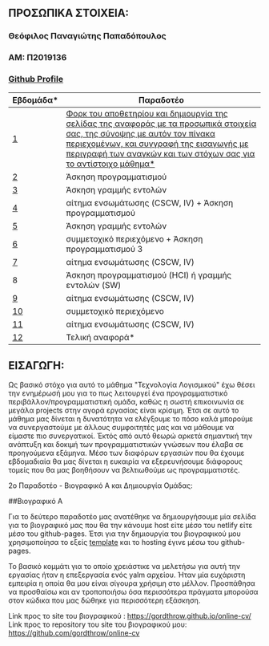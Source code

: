 ## ΠΡΟΣΩΠΙΚΑ ΣΤΟΙΧΕΙΑ:

### Θεόφιλος Παναγιώτης Παπαδόπουλος
### ΑΜ: Π2019136
### [Github Profile](https://github.com/gordthrow/)

| Εβδομάδα* | Παραδοτέο |
| --- | --- |
| <a href="#P">1</a> |<a href="#P">Φορκ του αποθετηρίου και δημιουργία της σελίδας της αναφοράς με τα προσωπικά στοιχεία σας, της σύνοψης με αυτόν τον πίνακα περιεχομένων, και συγγραφή της εισαγωγής με περιγραφή των αναγκών και των στόχων σας για το αντίστοιχο μάθημα* </a> |
| <a href="#P-1">2</a> | Άσκηση προγραμματισμού</a> |
| <a href="#P-2">3</a> |  Άσκηση γραμμής εντολών</a> |
| <a href="#P-3">4</a> | αίτημα ενσωμάτωσης (CSCW, IV) + Άσκηση προγραμματισμού </a>  |
|  <a href="#P-4">5 </a> | Άσκηση γραμμής εντολών</a> |
| <a href="#P-5">6 </a>| συμμετοχικό περιεχόμενο +  Άσκηση προγραμματισμού 3</a> |
| <a href="#P-6">7 </a>| αίτημα ενσωμάτωσης (CSCW, IV)</a> |
| 8 | Άσκηση προγραμματισμού (HCI) ή γραμμής εντολών (SW) |
| <a href="#P-8">9</a> | αίτημα ενσωμάτωσης (CSCW, IV)</a> |
| <a href="#P-7">10</a> | συμμετοχικό περιεχόμενο </a>|
| <a href="#P-8">11</a> | αίτημα ενσωμάτωσης (CSCW, IV)</a> |
| <a href="#P-10">12</a> | Τελική αναφορά* </a>|

## <a name="P">ΕΙΣΑΓΩΓΗ:</a>
Ως βασικό στόχο για αυτό το μάθημα "Τεχνολογία Λογισμικού" έχω θέσει την ενημέρωσή μου για το πως λειτουργεί ένα προγραμματιστικό περιβάλλον/προγραμματιστική ομάδα, καθώς η σωστή επικοινωνία σε μεγάλα projects στην αγορά εργασίας είναι κρίσιμη. Έτσι σε αυτό το μάθημα μας δίνεται η δυνατότητα να ελέγξουμε το πόσο καλά μπορούμε να συνεργαστούμε με άλλους συμφοιτητές μας και να μάθουμε να είμαστε πιο συνεργατικοί.
Έκτός από αυτό θεωρώ αρκετά σημαντική την ανάπτυξη και δοκιμή των προγραμματιστικών γνώσεων που έλαβα σε προηγούμενα εξάμηνα. Μέσο των διαφόρων εργασιών που θα έχουμε εβδομαδιαία θα μας δίνεται η ευκαιρία να εξερευνήσουμε διάφορους τομείς που θα μας βοηθήσουν να βελτιωθούμε ως προγραμματιστές.

 <a name="P-1">2ο Παραδοτέο - Βιογραφικό Α και Δημιουργία Oμάδας:</a>
 
##Βιογραφικό Α

Για το δεύτερο παραδοτέο μας ανατέθηκε να δημιουργήσουμε μία σελίδα για το βιογραφικό μας που θα την κάνουμε host είτε μέσο του netlify είτε μέσο του github-pages. Έτσι για την δημιουργία του βιογραφικού μου χρησιμοποίησα το εξείς [template](https://github.com/sharu725/online-cv/) και το hosting έγινε μέσω του github-pages. 

Το βασικό κομμάτι για το οποίο χρειάστικε να μελετήσω για αυτή την εργασίας ήταν η επεξεργασία ενός yalm αρχείου. Ήταν μία ευχάριστη εμπειρία η οποία θα μου είναι σίγουρα χρήσιμη στο μέλλον. Προσπάθησα να προσθαίσω και αν τροποποιήσω όσα περισσότερα πράγματα μπορούσα στον κώδικα που μας δώθηκε για περισσότερη εξάσκηση.

Link προς το site του βιογραφικού : https://gordthrow.github.io/online-cv/
Link προς το repository του site του βιογραφικού μου: https://github.com/gordthrow/online-cv
